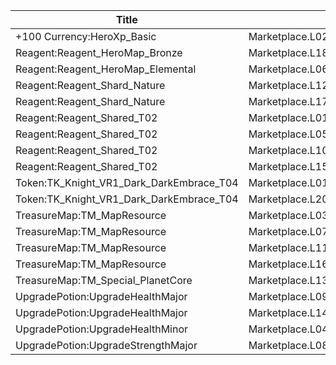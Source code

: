 | Title | Dev Name | Quantity | Currency |  Price |
| ----- | -------- | -------- | -------- |  ----- |
| +100 Currency:HeroXp_Basic | Marketplace.L02.Page03.XP.03 | 100000 | Currency:Gold | Currency:Gold | 200 |
| Reagent:Reagent_HeroMap_Bronze | Marketplace.L18.Page03.Hero.09 | 1 | Currency:Gold | Currency:Gold | 300000 |
| Reagent:Reagent_HeroMap_Elemental | Marketplace.L06.Page03.Token.17 | 6 | Currency:Gold | Currency:Gold | 35000 |
| Reagent:Reagent_Shard_Nature | Marketplace.L12.Page03.Reagent.29 | 2 | Gems |  | 200 |
| Reagent:Reagent_Shard_Nature | Marketplace.L17.Page03.Shard.22 | 1 | Gems |  | 200 |
| Reagent:Reagent_Shared_T02 | Marketplace.L01.Page03.Free.15 | 10 | Currency:Gold | Currency:Gold | 0 |
| Reagent:Reagent_Shared_T02 | Marketplace.L05.Page03.PowerSource.03 | 10 | Currency:Gold | Currency:Gold | 2500 |
| Reagent:Reagent_Shared_T02 | Marketplace.L10.Page03.PowerSource.06 | 15 | Currency:Gold | Currency:Gold | 2500 |
| Reagent:Reagent_Shared_T02 | Marketplace.L15.Page03.PowerSource.09 | 20 | Currency:Gold | Currency:Gold | 2500 |
| Token:TK_Knight_VR1_Dark_DarkEmbrace_T04 | Marketplace.L01.Page3.VIP5.FreeBonus.79 | 2 | Currency:Gold | Currency:Gold | 0 |
| Token:TK_Knight_VR1_Dark_DarkEmbrace_T04 | Marketplace.L20.Page03.Free.129 | 2 | Currency:Gold | Currency:Gold | 0 |
| TreasureMap:TM_MapResource | Marketplace.L03.Page03.MapFragments.03 | 3 | Currency:Gold | Currency:Gold | 20000 |
| TreasureMap:TM_MapResource | Marketplace.L07.Page03.MapFragments.08 | 5 | Currency:Gold | Currency:Gold | 20000 |
| TreasureMap:TM_MapResource | Marketplace.L11.Page03.TreasureMap.03 | 7 | Currency:Gold | Currency:Gold | 20000 |
| TreasureMap:TM_MapResource | Marketplace.L16.Page03.TreasureMap.06 | 10 | Currency:Gold | Currency:Gold | 20000 |
| TreasureMap:TM_Special_PlanetCore | Marketplace.L13.Page03.MapsMisc.39 | 1 | Gems |  | 400 |
| UpgradePotion:UpgradeHealthMajor | Marketplace.L09.Page03.MajorElixir.09 | 4 | Currency:Gold | Currency:Gold | 50000 |
| UpgradePotion:UpgradeHealthMajor | Marketplace.L14.Page03.ElixirAll.11 | 3 | Currency:Gold | Currency:Gold | 50000 |
| UpgradePotion:UpgradeHealthMinor | Marketplace.L04.Page03.MinorElixir.09 | 4 | Currency:Gold | Currency:Gold | 4000 |
| UpgradePotion:UpgradeStrengthMajor | Marketplace.L08.Page03.Free.32 | 3 | Currency:Gold | Currency:Gold | 0 |
